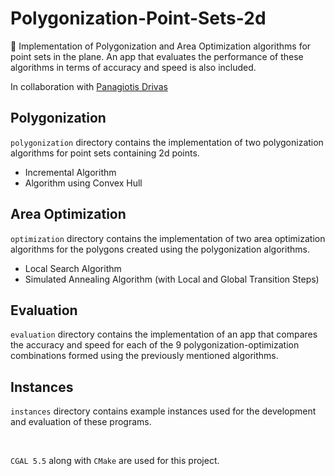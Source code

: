 # Polygonization-Point-Sets-2d

📐 Implementation of Polygonization and Area Optimization algorithms for point sets in the plane. An app that evaluates the performance of these algorithms in terms of accuracy and speed is also included.

In collaboration with [Panagiotis Drivas](https://github.com/PanagiotisDrivas)

## Polygonization

`polygonization` directory contains the implementation of two polygonization algorithms for point sets containing 2d points.

- Incremental Algorithm
- Algorithm using Convex Hull

## Area Optimization

`optimization` directory contains the implementation of two area optimization algorithms for the polygons created using the polygonization algorithms.

- Local Search Algorithm
- Simulated Annealing Algorithm (with Local and Global Transition Steps)

## Evaluation

`evaluation` directory contains the implementation of an app that compares the accuracy and speed for each of the 9 polygonization-optimization combinations formed using the previously mentioned algorithms.

## Instances

`instances` directory contains example instances used for the development and evaluation of these programs.

<br>

`CGAL 5.5` along with `CMake` are used for this project.
